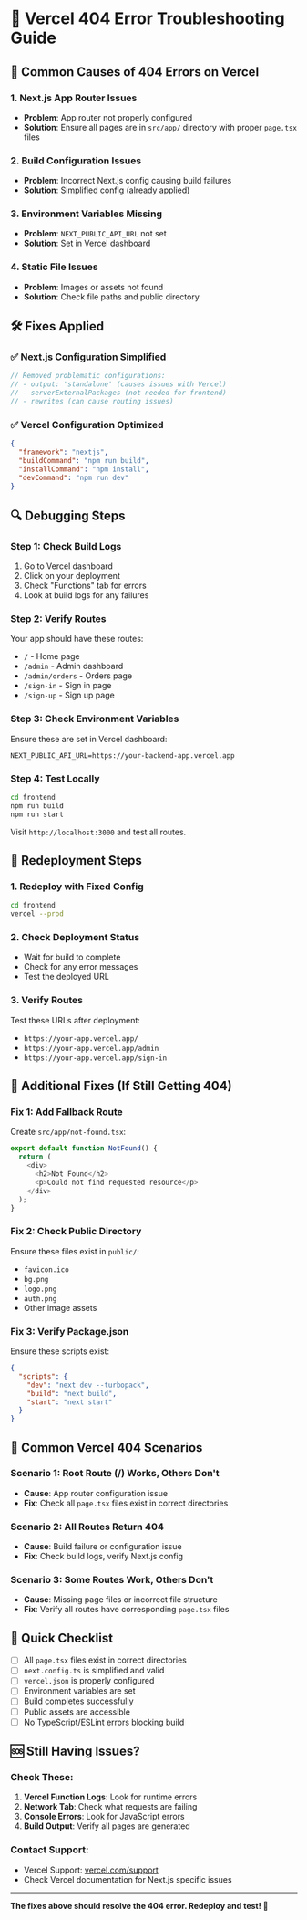 # 🔧 Vercel 404 Error Troubleshooting Guide

## 🚨 Common Causes of 404 Errors on Vercel

### 1. **Next.js App Router Issues**
- **Problem**: App router not properly configured
- **Solution**: Ensure all pages are in `src/app/` directory with proper `page.tsx` files

### 2. **Build Configuration Issues**
- **Problem**: Incorrect Next.js config causing build failures
- **Solution**: Simplified config (already applied)

### 3. **Environment Variables Missing**
- **Problem**: `NEXT_PUBLIC_API_URL` not set
- **Solution**: Set in Vercel dashboard

### 4. **Static File Issues**
- **Problem**: Images or assets not found
- **Solution**: Check file paths and public directory

## 🛠️ Fixes Applied

### ✅ **Next.js Configuration Simplified**
```typescript
// Removed problematic configurations:
// - output: 'standalone' (causes issues with Vercel)
// - serverExternalPackages (not needed for frontend)
// - rewrites (can cause routing issues)
```

### ✅ **Vercel Configuration Optimized**
```json
{
  "framework": "nextjs",
  "buildCommand": "npm run build",
  "installCommand": "npm install",
  "devCommand": "npm run dev"
}
```

## 🔍 Debugging Steps

### Step 1: Check Build Logs
1. Go to Vercel dashboard
2. Click on your deployment
3. Check "Functions" tab for errors
4. Look at build logs for any failures

### Step 2: Verify Routes
Your app should have these routes:
- `/` - Home page
- `/admin` - Admin dashboard
- `/admin/orders` - Orders page
- `/sign-in` - Sign in page
- `/sign-up` - Sign up page

### Step 3: Check Environment Variables
Ensure these are set in Vercel dashboard:
```env
NEXT_PUBLIC_API_URL=https://your-backend-app.vercel.app
```

### Step 4: Test Locally
```bash
cd frontend
npm run build
npm run start
```
Visit `http://localhost:3000` and test all routes.

## 🚀 Redeployment Steps

### 1. **Redeploy with Fixed Config**
```bash
cd frontend
vercel --prod
```

### 2. **Check Deployment Status**
- Wait for build to complete
- Check for any error messages
- Test the deployed URL

### 3. **Verify Routes**
Test these URLs after deployment:
- `https://your-app.vercel.app/`
- `https://your-app.vercel.app/admin`
- `https://your-app.vercel.app/sign-in`

## 🔧 Additional Fixes (If Still Getting 404)

### Fix 1: Add Fallback Route
Create `src/app/not-found.tsx`:
```typescript
export default function NotFound() {
  return (
    <div>
      <h2>Not Found</h2>
      <p>Could not find requested resource</p>
    </div>
  );
}
```

### Fix 2: Check Public Directory
Ensure these files exist in `public/`:
- `favicon.ico`
- `bg.png`
- `logo.png`
- `auth.png`
- Other image assets

### Fix 3: Verify Package.json
Ensure these scripts exist:
```json
{
  "scripts": {
    "dev": "next dev --turbopack",
    "build": "next build",
    "start": "next start"
  }
}
```

## 📱 Common Vercel 404 Scenarios

### Scenario 1: Root Route (/) Works, Others Don't
- **Cause**: App router configuration issue
- **Fix**: Check all `page.tsx` files exist in correct directories

### Scenario 2: All Routes Return 404
- **Cause**: Build failure or configuration issue
- **Fix**: Check build logs, verify Next.js config

### Scenario 3: Some Routes Work, Others Don't
- **Cause**: Missing page files or incorrect file structure
- **Fix**: Verify all routes have corresponding `page.tsx` files

## 🎯 Quick Checklist

- [ ] All `page.tsx` files exist in correct directories
- [ ] `next.config.ts` is simplified and valid
- [ ] `vercel.json` is properly configured
- [ ] Environment variables are set
- [ ] Build completes successfully
- [ ] Public assets are accessible
- [ ] No TypeScript/ESLint errors blocking build

## 🆘 Still Having Issues?

### Check These:
1. **Vercel Function Logs**: Look for runtime errors
2. **Network Tab**: Check what requests are failing
3. **Console Errors**: Look for JavaScript errors
4. **Build Output**: Verify all pages are generated

### Contact Support:
- Vercel Support: [vercel.com/support](https://vercel.com/support)
- Check Vercel documentation for Next.js specific issues

---

**The fixes above should resolve the 404 error. Redeploy and test! 🚀**
